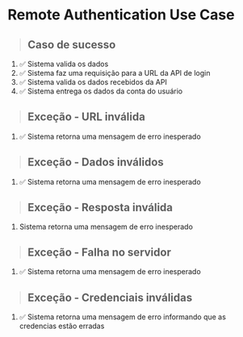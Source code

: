 # Remote Authentication Use Case

> ## Caso de sucesso
1.  ✅ Sistema valida os dados
2.  ✅ Sistema faz uma requisição para a URL da API de login
3.  ✅ Sistema valida os dados recebidos da API
4.  ✅ Sistema entrega os dados da conta do usuário

> ## Exceção - URL inválida
1.  ✅ Sistema retorna uma mensagem de erro inesperado

> ## Exceção - Dados inválidos
1.  ✅ Sistema retorna uma mensagem de erro inesperado

> ## Exceção - Resposta inválida
1.  Sistema retorna uma mensagem de erro inesperado

> ## Exceção - Falha no servidor
1.  ✅ Sistema retorna uma mensagem de erro inesperado

> ## Exceção - Credenciais inválidas
1.  ✅ Sistema retorna uma mensagem de erro informando que as credencias estão erradas